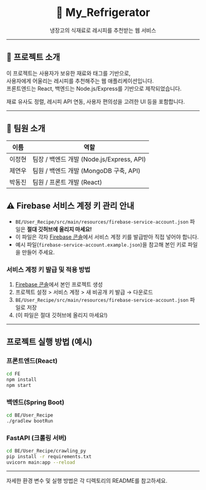 <h1 align="center">🍳 My_Refrigerator</h1>
<p align="center">냉장고의 식재료로 레시피를 추천받는 웹 서비스</p>

---

## 📌 프로젝트 소개

이 프로젝트는 사용자가 보유한 재료와 태그를 기반으로,  
사용자에게 어울리는 레시피를 추천해주는 웹 애플리케이션입니다.  
프론트엔드는 React, 백엔드는 Node.js/Express를 기반으로 제작되었습니다.  

재료 유사도 정렬, 레시피 API 연동, 사용자 편의성을 고려한 UI 등을 포함합니다.

---

## 👥 팀원 소개

| 이름 | 역할 |
|------|------|
| 이정현 | 팀장 / 백엔드 개발 (Node.js/Express, API) |
| 제연우 | 팀원 / 백엔드 개발 (MongoDB 구축, API) |
| 박동진 | 팀원 / 프론트 개발 (React) |

## ⚠️ Firebase 서비스 계정 키 관리 안내

- `BE/User_Recipe/src/main/resources/firebase-service-account.json` 파일은 **절대 깃허브에 올리지 마세요!**
- 이 파일은 각자 [Firebase 콘솔](https://console.firebase.google.com/)에서 서비스 계정 키를 발급받아 직접 넣어야 합니다.
- 예시 파일(`firebase-service-account.example.json`)을 참고해 본인 키로 파일을 만들어 주세요.

### 서비스 계정 키 발급 및 적용 방법
1. [Firebase 콘솔](https://console.firebase.google.com/)에서 본인 프로젝트 생성
2. 프로젝트 설정 > 서비스 계정 > 새 비공개 키 발급 → 다운로드
3. `BE/User_Recipe/src/main/resources/firebase-service-account.json` 파일로 저장
4. (이 파일은 절대 깃허브에 올리지 마세요!)

---

## 프로젝트 실행 방법 (예시)

### 프론트엔드(React)
```bash
cd FE
npm install
npm start
```

### 백엔드(Spring Boot)
```bash
cd BE/User_Recipe
./gradlew bootRun
```

### FastAPI (크롤링 서버)
```bash
cd BE/User_Recipe/crawling_py
pip install -r requirements.txt
uvicorn main:app --reload
```

---

자세한 환경 변수 및 실행 방법은 각 디렉토리의 README를 참고하세요.
